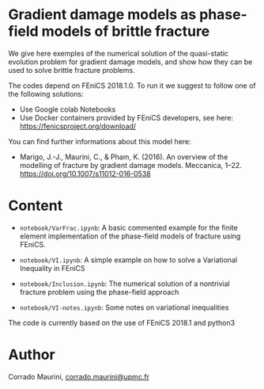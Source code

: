 # Gradient damage models as phase-field models of brittle fracture

We give here exemples of the numerical solution of the quasi-static evolution problem for gradient damage models, and show how they can be used to solve brittle fracture problems.

The codes depend on FEniCS 2018.1.0. To run it we suggest to follow one of the following solutions:
 - Use Google colab Notebooks
 - Use Docker containers provided by FEniCS developers, see here: https://fenicsproject.org/download/

You can find further informations about this model here:
- Marigo, J.-J., Maurini, C., & Pham, K. (2016). An overview of the modelling of fracture by gradient damage models. Meccanica, 1–22. https://doi.org/10.1007/s11012-016-0538

# Content

- `notebook/VarFrac.ipynb`: A basic commented example for the finite element implementation of the phase-field models of fracture using FEniCS.

- `notebook/VI.ipynb`: A simple example on how to solve a Variational Inequality in FEniCS

- `notebook/Inclusion.ipynb`: The numerical solution of a nontrivial fracture problem using the phase-field approach

- `notebook/VI-notes.ipynb`: Some notes on variational inequalities

The code is currently based on the use of FEniCS 2018.1 and python3

# Author

Corrado Maurini, corrado.maurini@upmc.fr
